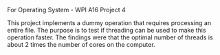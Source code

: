 For Operating System - WPI A16
Project 4

This project implements a dummy operation that requires processing an entire file. The purpose is to test if threading can be used to make this operation faster. The findings were that the optimal number of threads is about 2 times the number of cores on the computer.
